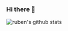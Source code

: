 ### Hi there 👋

<!--
**rubenshibu/rubenshibu** is a ✨ _special_ ✨ repository because its `README.md` (this file) appears on your GitHub profile.

Here are some ideas to get you started:

- 🔭 I’m currently working on ...
- 🌱 I’m currently learning ...
- 👯 I’m looking to collaborate on ...
- 🤔 I’m looking for help with ...
- 💬 Ask me about ...
- 📫 How to reach me: ...
- 😄 Pronouns: ...
- ⚡ Fun fact: ...
-->
<img align="center" alt="ruben's github stats" src="https://github-readme-stats.rubenshibu.vercel.app/api?username=rubenshibu&show_icons=true&hide_border=true" />
